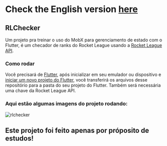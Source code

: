 # Check the English version <a href="README.md">here</a>

## RLChecker

Um projeto pra treinar o uso do MobX para gerenciamento de estado com o Flutter, é um checador de ranks do Rocket League usando a <a href="https://rapidapi.com/rocket-league-rocket-league-default/api/rocket-league1">Rocket League API</a>.

### Como rodar

Você precisará de <a href="https://docs.flutter.dev/get-started/install">Flutter</a>, após inicializar em seu emulador ou dispositivo e 
<a href="https://docs .flutter.dev/get-started/codelab">iniciar um novo projeto do Flutter</a>, você transferirá os arquivos desse repositório
para a pasta do seu projeto do Flutter. Também será necessária uma chave da Rocket League API.

### Aqui estão algumas imagens do projeto rodando:

![rlchecker](https://user-images.githubusercontent.com/113607857/197353396-a08417d6-a5f4-4f62-bd1f-288a97ba5ec2.gif)

## Este projeto foi feito apenas por próposito de estudos!
